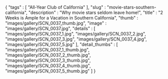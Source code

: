 {
  "tags" : [
              "All-Year Club of California"
            ],
  "slug" : "movie-stars-southern-california",
  "description" : "Why movie stars seldom leave home!",
  "title" : "2 Weeks is Ample for a Vacation in Southern California",
  "thumb" : "images/gallery/SCN_0037_thumb.jpg",
  "image" : "images/gallery/SCN_0037.jpg",
  "details" : [
                 "images/gallery/SCN_0037_1.jpg",
                 "images/gallery/SCN_0037_2.jpg",
                 "images/gallery/SCN_0037_3.jpg",
                 "images/gallery/SCN_0037_4.jpg",
                 "images/gallery/SCN_0037_5.jpg"
               ],
  "detail_thumbs" : [
                       "images/gallery/SCN_0037_1_thumb.jpg",
                       "images/gallery/SCN_0037_2_thumb.jpg",
                       "images/gallery/SCN_0037_3_thumb.jpg",
                       "images/gallery/SCN_0037_4_thumb.jpg",
                       "images/gallery/SCN_0037_5_thumb.jpg"
                     ]
}
